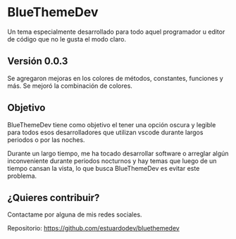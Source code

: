 # BlueThemeDev
Un tema especialmente desarrollado para todo aquel programador u editor de código que no le gusta el modo claro.

## Versión 0.0.3
Se agregaron mejoras en los colores de métodos, constantes, funciones y más. Se mejoró la combinación de colores.

## Objetivo
BlueThemeDev tiene como objetivo el tener una opción oscura y legible para todos esos desarrolladores que utilizan vscode durante largos periodos o por las noches.

Durante un largo tiempo, me ha tocado desarrollar software o arreglar algún inconveniente durante periodos nocturnos y hay temas que luego de un tiempo cansan la vista, lo que busca BlueThemeDev es evitar este problema.

## ¿Quieres contribuir?
Contactame por alguna de mis redes sociales.

Repositorio: https://github.com/estuardodev/bluethemedev